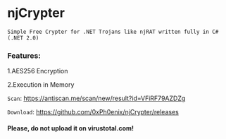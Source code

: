 # njCrypter
```Simple Free Crypter for .NET Trojans like njRAT written fully in C#(.NET 2.0)```

### Features:

1.AES256 Encryption

2.Execution in Memory

```Scan```: https://antiscan.me/scan/new/result?id=VFiRF79AZDZg

```Download```: https://github.com/0xPh0enix/njCrypter/releases

#### Please, do not upload it on virustotal.com!
